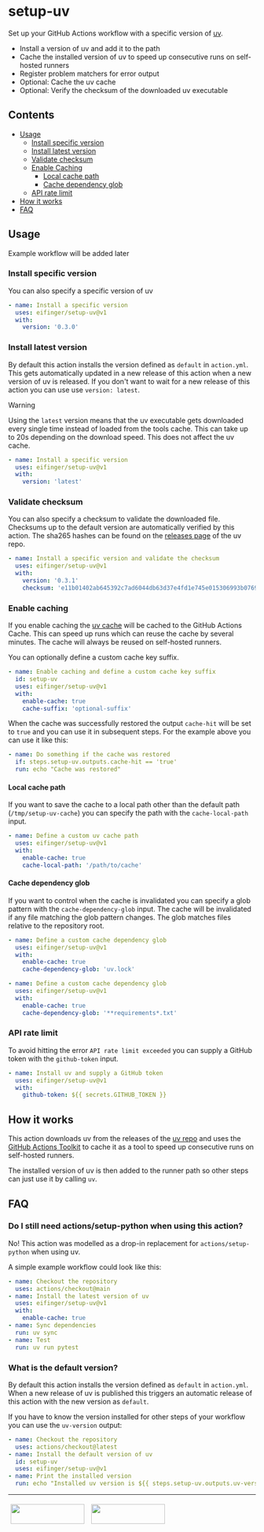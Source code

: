 # setup-uv

Set up your GitHub Actions workflow with a specific version of [uv](https://docs.astral.sh/uv/).

* Install a version of uv and add it to the path
* Cache the installed version of uv to speed up consecutive runs on self-hosted runners
* Register problem matchers for error output
* Optional: Cache the uv cache
* Optional: Verify the checksum of the downloaded uv executable

## Contents

* [Usage](#usage)
  * [Install specific version](#install-specific-version)
  * [Install latest version](#install-latest-version)
  * [Validate checksum](#validate-checksum)
  * [Enable Caching](#enable-caching)
    * [Local cache path](#local-cache-path)
    * [Cache dependency glob](#cache-dependency-glob)
  * [API rate limit](#api-rate-limit)
* [How it works](#how-it-works)
* [FAQ](#faq)

## Usage

Example workflow will be added later

### Install specific version

You can also specify a specific version of uv

```yaml
- name: Install a specific version
  uses: eifinger/setup-uv@v1
  with:
    version: '0.3.0'
```

### Install latest version

By default this action installs the version defined as `default` in `action.yml`.
This gets automatically updated in a new release of this action when a new version of uv is released.
If you don't want to wait for a new release of this action you can use use `version: latest`.

> [!WARNING]  
> Using the `latest` version means that the uv executable gets downloaded every single time instead of loaded from the tools cache.
> This can take up to 20s depending on the download speed.
> This does not affect the uv cache.

```yaml
- name: Install a specific version
  uses: eifinger/setup-uv@v1
  with:
    version: 'latest'
```

### Validate checksum

You can also specify a checksum to validate the downloaded file.
Checksums up to the default version are automatically verified by this action.
The sha265 hashes can be found on the [releases page](https://github.com/astral-sh/uv/releases)
of the uv repo.

```yaml
- name: Install a specific version and validate the checksum
  uses: eifinger/setup-uv@v1
  with:
    version: '0.3.1'
    checksum: 'e11b01402ab645392c7ad6044db63d37e4fd1e745e015306993b07695ea5f9f8'
```

### Enable caching

If you enable caching the [uv cache](https://docs.astral.sh/uv/concepts/cache/) will
be cached to the GitHub Actions Cache. This can speed up runs which can reuse the cache
by several minutes. The cache will always be reused on self-hosted runners.

You can optionally define a custom cache key suffix.

```yaml
- name: Enable caching and define a custom cache key suffix
  id: setup-uv
  uses: eifinger/setup-uv@v1
  with:
    enable-cache: true
    cache-suffix: 'optional-suffix'
```

When the cache was successfully restored the output `cache-hit` will be set to `true` and you can use it in subsequent steps.
For the example above you can use it like this:

```yaml
- name: Do something if the cache was restored
  if: steps.setup-uv.outputs.cache-hit == 'true'
  run: echo "Cache was restored"
```

#### Local cache path

If you want to save the cache to a local path other than the default path (`/tmp/setup-uv-cache`)
you can specify the path with the `cache-local-path` input.

```yaml
- name: Define a custom uv cache path
  uses: eifinger/setup-uv@v1
  with:
    enable-cache: true
    cache-local-path: '/path/to/cache'
```

#### Cache dependency glob

If you want to control when the cache is invalidated you can specify a glob pattern with the `cache-dependency-glob` input.
The cache will be invalidated if any file matching the glob pattern changes.
The glob matches files relative to the repository root.

```yaml
- name: Define a custom cache dependency glob
  uses: eifinger/setup-uv@v1
  with:
    enable-cache: true
    cache-dependency-glob: 'uv.lock'
```

```yaml
- name: Define a custom cache dependency glob
  uses: eifinger/setup-uv@v1
  with:
    enable-cache: true
    cache-dependency-glob: '**requirements*.txt'
```

### API rate limit

To avoid hitting the error `API rate limit exceeded` you can supply a GitHub token with the `github-token` input.

```yaml
- name: Install uv and supply a GitHub token
  uses: eifinger/setup-uv@v1
  with:
    github-token: ${{ secrets.GITHUB_TOKEN }}
```

## How it works

This action downloads uv from the releases of the [uv repo](https://github.com/astral-sh/uv) and uses the [GitHub Actions Toolkit](https://github.com/actions/toolkit) to cache it as a tool to speed up consecutive runs on self-hosted runners.

The installed version of uv is then added to the runner path so other steps can just use it by calling `uv`.

## FAQ

### Do I still need actions/setup-python when using this action?

No! This action was modelled as a drop-in replacement for `actions/setup-python` when using uv.

A simple example workflow could look like this:

```yaml
- name: Checkout the repository
  uses: actions/checkout@main
- name: Install the latest version of uv
  uses: eifinger/setup-uv@v1
  with:
    enable-cache: true
- name: Sync dependencies
  run: uv sync
- name: Test
  run: uv run pytest
```

### What is the default version?

By default this action installs the version defined as `default` in `action.yml`.
When a new release of uv is published this triggers an automatic release of this action with the new version as `default`.

If you have to know the version installed for other steps of your workflow you can use the `uv-version` output:

```yaml
- name: Checkout the repository
  uses: actions/checkout@latest
- name: Install the default version of uv
  id: setup-uv
  uses: eifinger/setup-uv@v1
- name: Print the installed version
  run: echo "Installed uv version is ${{ steps.setup-uv.outputs.uv-version }}"
```

---

[<img src="https://raw.githubusercontent.com/eifinger/setup-uv/main/docs/images/bmc-button.svg" width=150 height=40 style="margin: 5px"/>](https://www.buymeacoffee.com/eifinger)
[<img src="https://raw.githubusercontent.com/eifinger/setup-uv/main/docs/images/paypal-button.svg" width=150 height=40 style="margin: 5px"/>](https://paypal.me/kevinstillhammer)
